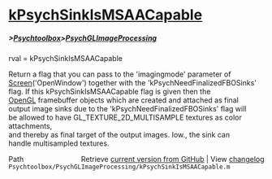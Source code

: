 # [kPsychSinkIsMSAACapable](kPsychSinkIsMSAACapable)
##### >[Psychtoolbox](Psychtoolbox)>[PsychGLImageProcessing](PsychGLImageProcessing)

rval = kPsychSinkIsMSAACapable  
  
Return a flag that you can pass to the 'imagingmode' parameter of  
[Screen](Screen)('OpenWindow') together with the 'kPsychNeedFinalizedFBOSinks'  
flag. If this kPsychSinkIsMSAACapable flag is given then the  
[OpenGL](OpenGL) framebuffer objects which are created and attached as final  
output image sinks due to the 'kPsychNeedFinalizedFBOSinks' flag will  
be allowed to have GL\_TEXTURE\_2D\_MULTISAMPLE textures as color attachments,  
and thereby as final target of the output images. Iow., the sink can  
handle multisampled textures.  
  




<div class="code_header" style="text-align:right;">
  <span style="float:left;">Path&nbsp;&nbsp;</span> <span class="counter">Retrieve <a href=
  "https://raw.github.com/Psychtoolbox-3/Psychtoolbox-3/beta/Psychtoolbox/PsychGLImageProcessing/kPsychSinkIsMSAACapable.m">current version from GitHub</a> | View <a href=
  "https://github.com/Psychtoolbox-3/Psychtoolbox-3/commits/beta/Psychtoolbox/PsychGLImageProcessing/kPsychSinkIsMSAACapable.m">changelog</a></span>
</div>
<div class="code">
  <code>Psychtoolbox/PsychGLImageProcessing/kPsychSinkIsMSAACapable.m</code>
</div>

